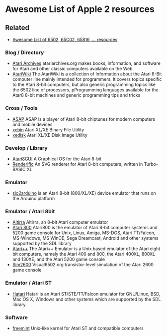 # Awesome List of Apple 2 resources

## Related
* [Awesome List of 6502, 65C02, 65816, ...  resources](6502.md)

### Blog / Directory
*  [Atari Archives](https://www.atariarchives.org/) atariarchives.org makes books, information, and software for Atari and other classic computers available on the Web
*  [AtariWiki](https://atariwiki.org/wiki/) The AtariWiki is a collection of Information about the Atari 8-Bit computer line mainly intended for programmers. It covers topics specific to the Atari 8-bit computers, but also generic programming topics like the 6502 line of processors, pProgramming languages available for the Atar8 8-bit machines and generic programming tips and tricks
### Cross / Tools
*  [ASAP](http://asap.sourceforge.net/) ASAP is a player of Atari 8-bit chiptunes for modern computers and mobile devices
*  [xebin](https://github.com/epi/xebin) Atari XL/XE Binary File Utility
*  [xedisk](https://github.com/epi/xedisk) Atari XL/XE Disk Image Utility
### Develop / Library
*  [Atari8GUI](https://atari8.co.uk/gui/) A Graphical OS for the Atari 8-bit
*  [Renderific](https://github.com/savetz/Renderific) An SVG renderer for Atari 8-bit computers, written in Turbo-BASIC XL
### Emulator
*  [sio2arduino](http://whizzosoftware.com/sio2arduino/) is an Atari 8-bit (800/XL/XE) device emulator that runs on the Arduino platform
### Emulator / Atari 8bit
*  [Altirra](http://virtualdub.org/altirra.html) Altirra, an 8-bit Atari computer emulator
*  [Atari 800](https://atari800.github.io/) Atari800 is the emulator of Atari 8-bit computer systems and 5200 game console for Unix, Linux, Amiga, MS-DOS, Atari TT/Falcon, MS-Windows, MS WinCE, Sega Dreamcast, Android and other systems supported by the SDL library
*  [Atari++](http://www.xl-project.com/) The Atari++ Emulator is a Unix based emulator of the Atari eight bit computers, namely the Atari 400 and 800, the Atari 400XL, 800XL and 130XE, and the Atari 5200 game console
*  [Sim2600](https://github.com/gregjames/Sim2600) Visual6502.org transistor-level simulation of the Atari 2600 game console
### Emulator / Atari ST
*  [Hatari](https://hatari.tuxfamily.org/) Hatari is an Atari ST/STE/TT/Falcon emulator for GNU/Linux, BSD, Mac OS X, Windows and other systems which are supported by the SDL library
### Software
*  [freemint](https://freemint.github.io/) Unix-like kernel for Atari ST and compatible computers
